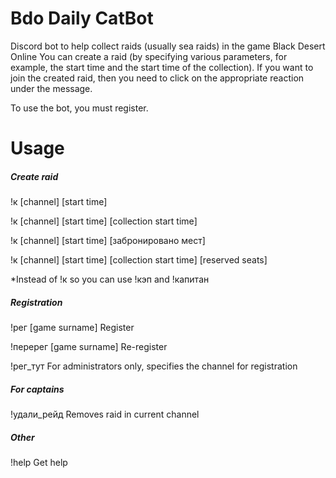 # Bdo Daily CatBot
Discord bot to help collect raids (usually sea raids) in the game Black Desert Online
You can create a raid (by specifying various parameters, for example, the start time and the start time of the collection).
If you want to join the created raid, then you need to click on the appropriate reaction under the message.

To use the bot, you must register.
# Usage
##### Create raid
!к [channel] [start time]

!к [channel] [start time] [collection start time]

!к [channel] [start time] [забронировано мест]

!к [channel] [start time] [collection start time] [reserved seats]

*Instead of !к so you can use !кэп and !капитан
##### Registration
!рег [game surname] Register

!перерег [game surname] Re-register

!рег_тут For administrators only, specifies the channel for registration
##### For captains
!удали_рейд Removes raid in current channel
##### Other
!help Get help
